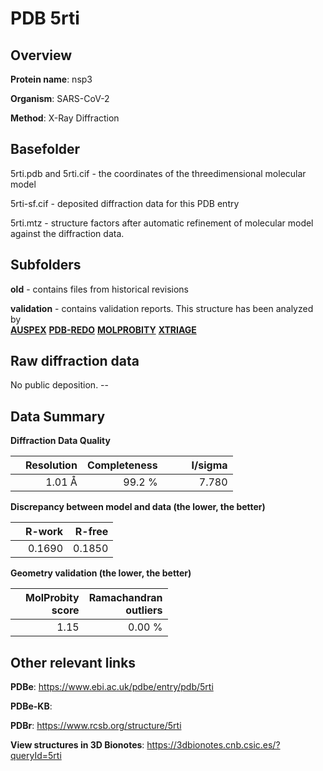 # PDB 5rti

## Overview

**Protein name**: nsp3

**Organism**: SARS-CoV-2

**Method**: X-Ray Diffraction



## Basefolder

5rti.pdb and 5rti.cif - the coordinates of the threedimensional molecular model

5rti-sf.cif - deposited diffraction data for this PDB entry

5rti.mtz - structure factors after automatic refinement of molecular model against the diffraction data.

## Subfolders



**old** - contains files from historical revisions

**validation** - contains validation reports. This structure has been analyzed by <br>[**AUSPEX**](https://github.com/thorn-lab/coronavirus_structural_task_force/tree/master/pdb/nsp3/SARS-CoV-2/5rti/validation/auspex) [**PDB-REDO**](https://github.com/thorn-lab/coronavirus_structural_task_force/tree/master/pdb/nsp3/SARS-CoV-2/5rti/validation/pdb-redo) [**MOLPROBITY**](https://github.com/thorn-lab/coronavirus_structural_task_force/tree/master/pdb/nsp3/SARS-CoV-2/5rti/validation/molprobity) [**XTRIAGE**](https://github.com/thorn-lab/coronavirus_structural_task_force/blob/master/pdb/nsp3/SARS-CoV-2/5rti/validation/Xtriage_output.log)  



## Raw diffraction data

No public deposition. --<br> 

## Data Summary
**Diffraction Data Quality**

|   | Resolution | Completeness| I/sigma |
|---|-------------:|----------------:|--------------:|
|   |1.01 Å|99.2  %|<img width=50/>7.780|

**Discrepancy between model and data (the lower, the better)**

|   | **R-work**| **R-free**   
|---|-------------:|----------------:|           
||  0.1690|  0.1850|

**Geometry validation (the lower, the better)**

|   |**MolProbity<br>score**| **Ramachandran<br>outliers** 
|---|-------------:|----------------:|
||  1.15|  0.00 %|

 

 



## Other relevant links 
**PDBe**:  https://www.ebi.ac.uk/pdbe/entry/pdb/5rti

**PDBe-KB**:  
 
**PDBr**: https://www.rcsb.org/structure/5rti 

**View structures in 3D Bionotes**: https://3dbionotes.cnb.csic.es/?queryId=5rti

